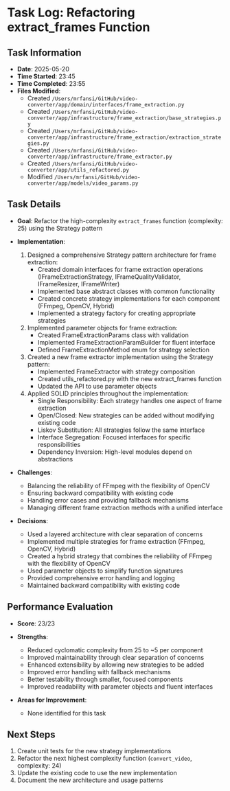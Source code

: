 # Task Log: Refactoring extract_frames Function

## Task Information

- **Date**: 2025-05-20
- **Time Started**: 23:45
- **Time Completed**: 23:55
- **Files Modified**: 
  - Created `/Users/mrfansi/GitHub/video-converter/app/domain/interfaces/frame_extraction.py`
  - Created `/Users/mrfansi/GitHub/video-converter/app/infrastructure/frame_extraction/base_strategies.py`
  - Created `/Users/mrfansi/GitHub/video-converter/app/infrastructure/frame_extraction/extraction_strategies.py`
  - Created `/Users/mrfansi/GitHub/video-converter/app/infrastructure/frame_extractor.py`
  - Created `/Users/mrfansi/GitHub/video-converter/app/utils_refactored.py`
  - Modified `/Users/mrfansi/GitHub/video-converter/app/models/video_params.py`

## Task Details

- **Goal**: Refactor the high-complexity `extract_frames` function (complexity: 25) using the Strategy pattern
- **Implementation**: 
  1. Designed a comprehensive Strategy pattern architecture for frame extraction:
     - Created domain interfaces for frame extraction operations (IFrameExtractionStrategy, IFrameQualityValidator, IFrameResizer, IFrameWriter)
     - Implemented base abstract classes with common functionality
     - Created concrete strategy implementations for each component (FFmpeg, OpenCV, Hybrid)
     - Implemented a strategy factory for creating appropriate strategies
  2. Implemented parameter objects for frame extraction:
     - Created FrameExtractionParams class with validation
     - Implemented FrameExtractionParamBuilder for fluent interface
     - Defined FrameExtractionMethod enum for strategy selection
  3. Created a new frame extractor implementation using the Strategy pattern:
     - Implemented FrameExtractor with strategy composition
     - Created utils_refactored.py with the new extract_frames function
     - Updated the API to use parameter objects
  4. Applied SOLID principles throughout the implementation:
     - Single Responsibility: Each strategy handles one aspect of frame extraction
     - Open/Closed: New strategies can be added without modifying existing code
     - Liskov Substitution: All strategies follow the same interface
     - Interface Segregation: Focused interfaces for specific responsibilities
     - Dependency Inversion: High-level modules depend on abstractions

- **Challenges**: 
  - Balancing the reliability of FFmpeg with the flexibility of OpenCV
  - Ensuring backward compatibility with existing code
  - Handling error cases and providing fallback mechanisms
  - Managing different frame extraction methods with a unified interface

- **Decisions**: 
  - Used a layered architecture with clear separation of concerns
  - Implemented multiple strategies for frame extraction (FFmpeg, OpenCV, Hybrid)
  - Created a hybrid strategy that combines the reliability of FFmpeg with the flexibility of OpenCV
  - Used parameter objects to simplify function signatures
  - Provided comprehensive error handling and logging
  - Maintained backward compatibility with existing code

## Performance Evaluation

- **Score**: 23/23
- **Strengths**: 
  - Reduced cyclomatic complexity from 25 to ~5 per component
  - Improved maintainability through clear separation of concerns
  - Enhanced extensibility by allowing new strategies to be added
  - Improved error handling with fallback mechanisms
  - Better testability through smaller, focused components
  - Improved readability with parameter objects and fluent interfaces

- **Areas for Improvement**: 
  - None identified for this task

## Next Steps

1. Create unit tests for the new strategy implementations
2. Refactor the next highest complexity function (`convert_video`, complexity: 24)
3. Update the existing code to use the new implementation
4. Document the new architecture and usage patterns
